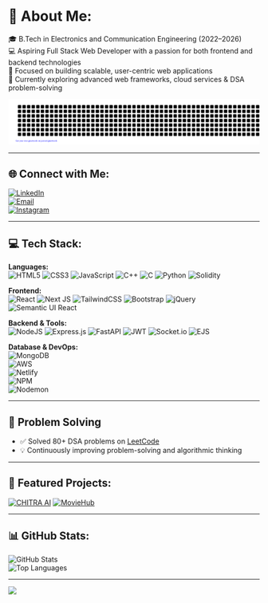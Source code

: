 # 💫 About Me:
🎓 B.Tech in Electronics and Communication Engineering (2022–2026)  
💻 Aspiring Full Stack Web Developer with a passion for both frontend and backend technologies  
🚀 Focused on building scalable, user-centric web applications  
🌱 Currently exploring advanced web frameworks, cloud services & DSA problem-solving

![gitartwork](gitartwork.svg)

---

## 🌐 Connect with Me:
[![LinkedIn](https://img.shields.io/badge/LinkedIn-%230077B5.svg?logo=linkedin&logoColor=white)](https://linkedin.com/in/sarthakbose-professional/)  
[![Email](https://img.shields.io/badge/Email-D14836?logo=gmail&logoColor=white)](mailto:sarthakofficial2005@gmail.com)  
[![Instagram](https://img.shields.io/badge/Instagram-%23E4405F.svg?logo=Instagram&logoColor=white)](https://instagram.com/thesound.company)

---

## 💻 Tech Stack:
**Languages:**  
![HTML5](https://img.shields.io/badge/html5-%23E34F26.svg?style=for-the-badge&logo=html5&logoColor=white) 
![CSS3](https://img.shields.io/badge/css3-%231572B6.svg?style=for-the-badge&logo=css3&logoColor=white) 
![JavaScript](https://img.shields.io/badge/javascript-%23323330.svg?style=for-the-badge&logo=javascript&logoColor=%23F7DF1E) 
![C++](https://img.shields.io/badge/c++-%2300599C.svg?style=for-the-badge&logo=c%2B%2B&logoColor=white) 
![C](https://img.shields.io/badge/c-%2300599C.svg?style=for-the-badge&logo=c&logoColor=white) 
![Python](https://img.shields.io/badge/python-3670A0?style=for-the-badge&logo=python&logoColor=ffdd54) 
![Solidity](https://img.shields.io/badge/Solidity-%23363636.svg?style=for-the-badge&logo=solidity&logoColor=white)  

**Frontend:**  
![React](https://img.shields.io/badge/react-%2320232a.svg?style=for-the-badge&logo=react&logoColor=%2361DAFB) 
![Next JS](https://img.shields.io/badge/Next-black?style=for-the-badge&logo=next.js&logoColor=white) 
![TailwindCSS](https://img.shields.io/badge/tailwindcss-%2338B2AC.svg?style=for-the-badge&logo=tailwind-css&logoColor=white) 
![Bootstrap](https://img.shields.io/badge/bootstrap-%238511FA.svg?style=for-the-badge&logo=bootstrap&logoColor=white) 
![jQuery](https://img.shields.io/badge/jquery-%230769AD.svg?style=for-the-badge&logo=jquery&logoColor=white) 
![Semantic UI React](https://img.shields.io/badge/Semantic%20UI%20React-%2335BDB2.svg?style=for-the-badge&logo=SemanticUIReact&logoColor=white)

**Backend & Tools:**  
![NodeJS](https://img.shields.io/badge/node.js-6DA55F?style=for-the-badge&logo=node.js&logoColor=white) 
![Express.js](https://img.shields.io/badge/express.js-%23404d59.svg?style=for-the-badge&logo=express&logoColor=%2361DAFB) 
![FastAPI](https://img.shields.io/badge/FastAPI-005571?style=for-the-badge&logo=fastapi) 
![JWT](https://img.shields.io/badge/JWT-black?style=for-the-badge&logo=JSON%20web%20tokens) 
![Socket.io](https://img.shields.io/badge/Socket.io-black?style=for-the-badge&logo=socket.io&badgeColor=010101) 
![EJS](https://img.shields.io/badge/ejs-%23B4CA65.svg?style=for-the-badge&logo=ejs&logoColor=black)

**Database & DevOps:**  
![MongoDB](https://img.shields.io/badge/MongoDB-%234ea94b.svg?style=for-the-badge&logo=mongodb&logoColor=white)  
![AWS](https://img.shields.io/badge/AWS-%23FF9900.svg?style=for-the-badge&logo=amazon-aws&logoColor=white)  
![Netlify](https://img.shields.io/badge/netlify-%23000000.svg?style=for-the-badge&logo=netlify&logoColor=#00C7B7)  
![NPM](https://img.shields.io/badge/NPM-%23CB3837.svg?style=for-the-badge&logo=npm&logoColor=white)  
![Nodemon](https://img.shields.io/badge/NODEMON-%23323330.svg?style=for-the-badge&logo=nodemon&logoColor=%BBDEAD)  

---

## 🧠 Problem Solving
- ✅ Solved 80+ DSA problems on [LeetCode](https://leetcode.com/u/12sci1025sarthakbose/)
- 💡 Continuously improving problem-solving and algorithmic thinking

---

## 🚀 Featured Projects:
[![CHITRA AI](https://github-readme-stats.vercel.app/api/pin/?username=Cyber-Bose&repo=CHITRA-AI&theme=dark)](https://github.com/Cyber-Bose/CHITRA-AI)
[![MovieHub](https://github-readme-stats.vercel.app/api/pin/?username=Cyber-Bose&repo=MovieHub&theme=dark)](https://github.com/Cyber-Bose/MovieHub)

---

## 📊 GitHub Stats:
![GitHub Stats](https://github-readme-stats.vercel.app/api?username=Cyber-Bose&theme=dark&hide_border=false&include_all_commits=true&count_private=true)  
![Top Languages](https://github-readme-stats.vercel.app/api/top-langs/?username=Cyber-Bose&theme=dark&hide_border=false&layout=compact)

---

[![](https://visitcount.itsvg.in/api?id=Cyber-Bose&icon=0&color=0)](https://visitcount.itsvg.in)

<!-- Made with ❤️ using GPRM ( https://gprm.itsvg.in ) -->

